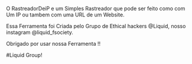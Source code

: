 O RastreadorDeiP e um Simples Rastreador que pode ser feito como com Um IP ou tambem com uma URL de um Website.

Essa Ferramenta foi Criada pelo Grupo de Ethical hackers @Liquid, nosso instagram @liquid_fsociety.

Obrigado por usar nossa Ferramenta !!

#Liquid Group!
